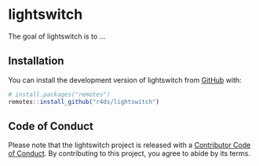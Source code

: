 
<!-- README.md is generated from README.Rmd. Please edit that file -->

# lightswitch

<!-- badges: start -->
<!-- badges: end -->

The goal of lightswitch is to …

## Installation

You can install the development version of lightswitch from
[GitHub](https://github.com/) with:

``` r
# install.packages("remotes")
remotes::install_github("r4ds/lightswitch")
```

## Code of Conduct

Please note that the lightswitch project is released with a [Contributor
Code of
Conduct](https://contributor-covenant.org/version/2/1/CODE_OF_CONDUCT.html).
By contributing to this project, you agree to abide by its terms.
